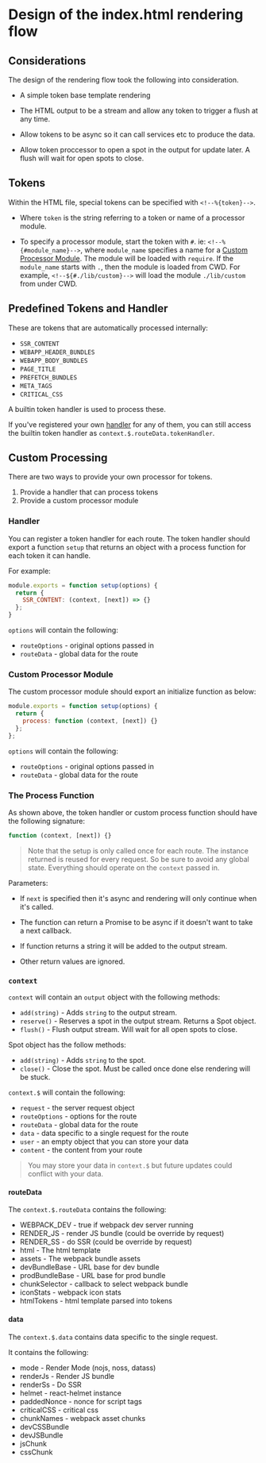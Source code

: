 # Design of the index.html rendering flow

## Considerations

The design of the rendering flow took the following into consideration.

-   A simple token base template rendering

-   The HTML output to be a stream and allow any token to trigger a flush at any time.

-   Allow tokens to be async so it can call services etc to produce the data.

-   Allow token proccessor to open a spot in the output for update later.  A flush will wait for open spots to close.

## Tokens

Within the HTML file, special tokens can be specified with `<!--%{token}-->`.

-   Where `token` is the string referring to a token or name of a processor module.

-   To specify a processor module, start the token with `#`.  ie: `<!--%{#module_name}-->`, where `module_name` specifies a name for a [Custom Processor Module](#custom-processor-module).  The module will be loaded with `require`.  If the `module_name` starts with `.`, then the module is loaded from CWD.  For example, `<!--${#./lib/custom}-->` will load the module `./lib/custom` from under CWD.

## Predefined Tokens and Handler

These are tokens that are automatically processed internally:

-   `SSR_CONTENT`
-   `WEBAPP_HEADER_BUNDLES`
-   `WEBAPP_BODY_BUNDLES`
-   `PAGE_TITLE`
-   `PREFETCH_BUNDLES`
-   `META_TAGS`
-   `CRITICAL_CSS`

A builtin token handler is used to process these.

If you've registered your own [handler](#handler) for any of them, you can still access the builtin token handler as `context.$.routeData.tokenHandler`.

## Custom Processing

There are two ways to provide your own processor for tokens.

1.  Provide a handler that can process tokens
2.  Provide a custom processor module

### Handler

You can register a token handler for each route.  The token handler should export a function `setup` that returns an object with a process function for each token it can handle.

For example:

```js
module.exports = function setup(options) {
  return {
    SSR_CONTENT: (context, [next]) => {}
  };
}
```

`options` will contain the following:

-   `routeOptions` - original options passed in
-   `routeData` - global data for the route

### Custom Processor Module

The custom processor module should export an initialize function as below:

```js
module.exports = function setup(options) {
  return {
    process: function (context, [next]) {}
  };
};
```

`options` will contain the following:

-   `routeOptions` - original options passed in
-   `routeData` - global data for the route

### The Process Function

As shown above, the token handler or custom process function should have the following signature:

```js
function (context, [next]) {}
```

> Note that the setup is only called once for each route.  The instance returned is reused for every request.  So be sure to avoid any global state.  Everything should operate on the `context` passed in.

Parameters:

-   If `next` is specified then it's async and rendering will only continue when it's called.

-   The function can return a Promise to be async if it doesn't want to take a next callback.

-   If function returns a string it will be added to the output stream.

-   Other return values are ignored.

### `context`

`context` will contain an `output` object with the following methods:

-   `add(string)` - Adds `string` to the output stream.
-   `reserve()` - Reserves a spot in the output stream.  Returns a Spot object.
-   `flush()` - Flush output stream.  Will wait for all open spots to close.

Spot object has the follow methods:

-   `add(string)` - Adds `string` to the spot.
-   `close()`   - Close the spot.  Must be called once done else rendering will be stuck.

`context.$` will contain the following:

-   `request` - the server request object
-   `routeOptions` - options for the route
-   `routeData` - global data for the route
-   `data` - data specific to a single request for the route
-   `user` - an empty object that you can store your data
-   `content` - the content from your route

> You may store your data in `context.$` but future updates could conflict with your data.

#### routeData

The `context.$.routeData` contains the following:

-   WEBPACK_DEV - true if webpack dev server running
-   RENDER_JS - render JS bundle (could be override by request)
-   RENDER_SS - do SSR (could be override by request)
-   html - The html template
-   assets - The webpack bundle assets
-   devBundleBase - URL base for dev bundle
-   prodBundleBase - URL base for prod bundle
-   chunkSelector - callback to select webpack bundle
-   iconStats - webpack icon stats
-   htmlTokens - html template parsed into tokens

#### data

The `context.$.data` contains data specific to the single request.

It contains the following:

-   mode - Render Mode (nojs, noss, datass)
-   renderJs - Render JS bundle
-   renderSs - Do SSR
-   helmet - react-helmet instance
-   paddedNonce - nonce for script tags
-   criticalCSS - critical css
-   chunkNames - webpack asset chunks
-   devCSSBundle
-   devJSBundle
-   jsChunk
-   cssChunk
